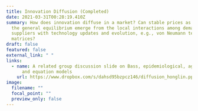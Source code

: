 ```yaml
---
title: Innovation Diffusion (Completed)
date: 2021-03-31T00:28:19.410Z
summary: How does innovation diffuse in a market? Can stable prices as well as
  the general equilibrium emerge from the local interactions among demanders and
  suppliers with technology updates and evolution, e.g., von Neumann technology
  matrices?
draft: false
featured: false
external_link: " "
links:
  - name: A related group discussion slide on Bass, epidemiological, agent-based,
      and equation models
    url: https://www.dropbox.com/s/dahsd95bzpcz146/diffusion_honglin.pptx?dl=0
image:
  filename: ""
  focal_point: ""
  preview_only: false
---
```

